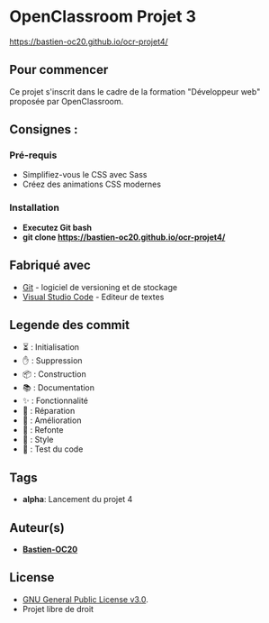 # OpenClassroom Projet 3

https://bastien-oc20.github.io/ocr-projet4/


## Pour commencer


Ce projet s'inscrit dans le cadre de la formation "Développeur web" proposée par OpenClassroom.


Consignes :
-

### Pré-requis

- Simplifiez-vous le CSS avec Sass
- Créez des animations CSS modernes

### Installation

- **Executez Git bash**
- **git clone https://bastien-oc20.github.io/ocr-projet4/**


## Fabriqué avec

* [Git](https://git-scm.com/download/win) - logiciel de versioning et de stockage
* [Visual Studio Code](https://code.visualstudio.com/) - Editeur de textes


## Legende des commit

- ⏳ : Initialisation
- ✋ : Suppression
- 📦 : Construction
- 📚 : Documentation
- ✨ : Fonctionnalité
- 🐛 : Réparation
- 🚀 : Amélioration
- 🔨 : Refonte
- 🎨 : Style
- 🔬 : Test du code



## Tags

- **alpha**: Lancement du projet 4


## Auteur(s)

- [**Bastien-OC20**](https://github.com/Bastien-OC20/)



## License


* [GNU General Public License v3.0]().
* Projet libre de droit